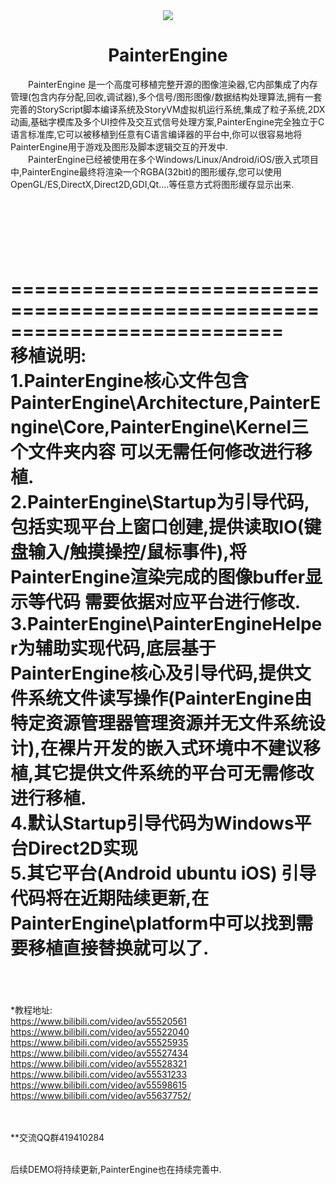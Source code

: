 <div align=center><img src ="https://raw.githubusercontent.com/matrixcascade/PainterEngine/master/logo/foxlogo.png"/></div>
<h1 align="center">PainterEngine</h1>
&emsp;&emsp;PainterEngine 是一个高度可移植完整开源的图像渲染器,它内部集成了内存管理(包含内存分配,回收,调试器),多个信号/图形图像/数据结构处理算法,拥有一套完善的StoryScript脚本编译系统及StoryVM虚拟机运行系统,集成了粒子系统,2DX动画,基础字模库及多个UI控件及交互式信号处理方案,PainterEngine完全独立于C语言标准库,它可以被移植到任意有C语言编译器的平台中,你可以很容易地将PainterEngine用于游戏及图形及脚本逻辑交互的开发中.
<br/>&emsp;&emsp;PainterEngine已经被使用在多个Windows/Linux/Android/iOS/嵌入式项目中,PainterEngine最终将渲染一个RGBA(32bit)的图形缓存,您可以使用OpenGL/ES,DirectX,Direct2D,GDI,Qt....等任意方式将图形缓存显示出来.

<br/><br/><br/>
===========================================================================<br/>
移植说明:<br/>
1.PainterEngine核心文件包含PainterEngine\Architecture,PainterEngine\Core,PainterEngine\Kernel三个文件夹内容
可以无需任何修改进行移植.<br/>
2.PainterEngine\Startup为引导代码,包括实现平台上窗口创建,提供读取IO(键盘输入/触摸操控/鼠标事件),将PainterEngine渲染完成的图像buffer显示等代码
需要依据对应平台进行修改.<br/>
3.PainterEngine\PainterEngineHelper为辅助实现代码,底层基于PainterEngine核心及引导代码,提供文件系统文件读写操作(PainterEngine由特定资源管理器管理资源并无文件系统设计),在裸片开发的嵌入式环境中不建议移植,其它提供文件系统的平台可无需修改进行移植.<br/>
4.默认Startup引导代码为Windows平台Direct2D实现<br/>
5.其它平台(Android ubuntu iOS) 引导代码将在近期陆续更新,在PainterEngine\platform中可以找到需要移植直接替换就可以了.<br/>
===========================================================================
<br/><br/><br/>
*教程地址:<br/>
https://www.bilibili.com/video/av55520561<br/>
https://www.bilibili.com/video/av55522040<br/>
https://www.bilibili.com/video/av55525935<br/>
https://www.bilibili.com/video/av55527434<br/>
https://www.bilibili.com/video/av55528321<br/>
https://www.bilibili.com/video/av55531233<br/>
https://www.bilibili.com/video/av55598615<br/>
https://www.bilibili.com/video/av55637752/<br/>
<br/><br/>

**交流QQ群419410284<br/><br/>

后续DEMO将持续更新,PainterEngine也在持续完善中.
